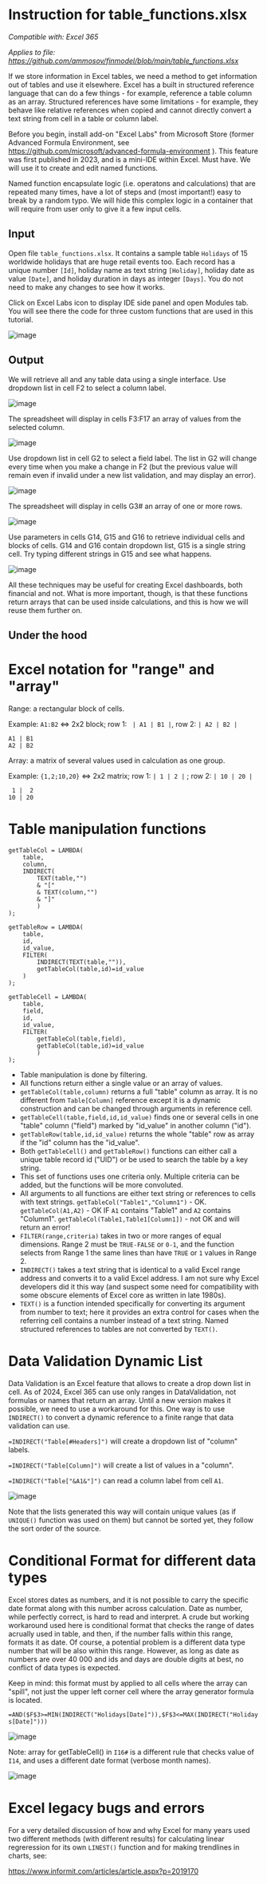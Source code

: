 
# Instruction for table_functions.xlsx

_Compatible with: Excel 365_

_Applies to file: https://github.com/ammosov/finmodel/blob/main/table_functions.xlsx_

If we store information in Excel tables, we need a method to get information out of tables and use it elsewhere. Excel has a built in structured reference language that can do a few things - 
for example, reference a table column as an array. Structured references have some limitations - for example, they behave like relative references when copied and cannot directly convert a text string from cell in a table or column label.  

Before you begin, install add-on "Excel Labs" from Microsoft Store (former Advanced Formula Environment, see https://github.com/microsoft/advanced-formula-environment ). 
This feature was first published in 2023, and is a mini-IDE within Excel. Must have. We will use it to create and edit named functions. 

Named function encapsulate logic (i.e. operatons and calculations) that are repeated many times, have a lot of steps and (most important!) easy to break by a random typo. We will hide this complex logic in a container that will require from user only to give it a few input cells. 

## Input

Open file `table_functions.xlsx`. It contains a sample table `Holidays` of 15 worldwide holidays that are huge retail events too. Each record has a unique number `[Id]`, holiday name as text string `[Holiday]`, holiday date as value `[Date]`, and holiday duration in days as integer `[Days]`. You do not need to make any changes to see how it works.

Click on Excel Labs icon to display IDE side panel and open Modules tab. You will see there the code for three custom functions that are used in this tutorial. 

![image](https://github.com/ammosov/finmodel/assets/4894284/b12ba0c9-4fae-4bf8-9646-a3b93d9fec4b)

## Output

We will retrieve all and any table data using a single interface. Use dropdown list in cell F2 to select a column label. 

![image](https://github.com/ammosov/finmodel/assets/4894284/955db5b9-a8c7-46bb-b3cd-385f832984b6)

The spreadsheet will display in cells F3:F17 an array of values from the selected column. 

![image](https://github.com/ammosov/finmodel/assets/4894284/58e3ccb3-183c-41dc-8c22-8723a5e3431c)

Use dropdown list in cell G2 to select a field label. The list in G2 will change every time when you make a change in F2 (but the previous value will remain even if invalid under a new list validation, and may display an error).   

![image](https://github.com/ammosov/finmodel/assets/4894284/04531c5e-0a65-4f08-8f3e-6d1ee390a598)

The spreadsheet will display in cells G3# an array of one or more rows. 

![image](https://github.com/ammosov/finmodel/assets/4894284/be0a6bab-d83d-4281-b08c-693d99c907b2)

Use parameters in cells G14, G15 and G16 to retrieve individual cells and blocks of cells. G14 and G16 contain dropdown list, G15 is a single string cell. Try typing different strings in G15 and see what happens. 

![image](https://github.com/ammosov/finmodel/assets/4894284/9dcb7164-dd5c-4b32-b2fd-8d5152b136f7)

All these techniques may be useful for creating Excel dashboards, both financial and not. What is more important, though, is that these functions return arrays that can be used inside calculations, and this is how we will reuse them further on. 


## Under the hood

# Excel notation for "range" and "array"
Range: a rectangular block of cells. 

Example: `A1:B2` <=> 2x2 block; row 1: ` | A1 | B1 |`, row 2: `| A2 | B2 |`

	A1 | B1
	A2 | B2 


Array: a matrix of several values used in calculation as one group. 

Example: `{1,2;10,20}` <=> 2x2 matrix; row 1: `| 1 | 2 |` ; row 2: `| 10 | 20 |`

	 1 |  2
	10 | 20 


# Table manipulation functions

	getTableCol = LAMBDA(
	    table,
	    column,
	    INDIRECT(
	        TEXT(table,"")
	        & "["
	        & TEXT(column,"")
	        & "]"
	        )
	);
 
	getTableRow = LAMBDA(
	    table,
	    id,
	    id_value,
	    FILTER(
	        INDIRECT(TEXT(table,"")),
	        getTableCol(table,id)=id_value
	    )
	);

	getTableCell = LAMBDA(
	    table,
	    field,
	    id,
	    id_value,
	    FILTER(
	        getTableCol(table,field),
	        getTableCol(table,id)=id_value
	        )
	);


- Table manipulation is done by filtering. 
- All functions return either a single value or an array of values.
- `getTableCol(table,column)` returns a full "table" column as array. It is no different from `Table[Column]` reference except it is a dynamic construction and can be changed through arguments in reference cell.  
- `getTableCell(table,field,id,id_value)` finds one or several cells in one "table" column ("field") marked by "id_value" in another column ("id"). 
- `getTableRow(table,id,id_value)` returns the whole "table" row as array if the "id" column has the "id_value". 
- Both `getTableCell()` and `getTableRow()` functions can either call a unique table record id ("UID") or be used to search the table by a key string.
- This set of functions uses one criteria only. Multiple criteria can be added, but the functions will be more convoluted.
- All arguments to all functions are either text string or references to cells with text strings. `getTableCol("Table1","Column1")` - OK. `getTableCol(A1,A2)` - OK IF `A1` contains "Table1" and `A2` contains "Column1". `getTableCol(Table1,Table1[Column1])` - not OK and will return an error!  
- `FILTER(range,criteria)` takes in two or more ranges of equal dimensions. Range 2 must be `TRUE-FALSE` or `0-1`, and the function selects from Range 1 the same lines than have `TRUE` or `1` values in Range 2.
- `INDIRECT()` takes a text string that is identical to a valid Excel range address and converts it to a valid Excel address. I am not sure why Excel developers did it this way (and suspect some need for compatibility with some obscure elements of Excel core as written in late 1980s).  
- `TEXT()` is a function intended specifically for converting its argument from number to text; here it provides an extra control for cases when the referring cell contains a number instead of a text string. Named structured references to tables are not converted by `TEXT()`.

# Data Validation Dynamic List 

Data Validation is an Excel feature that allows to create a drop down list in cell. As of 2024, Excel 365 can use only ranges in DataValidation, not formulas or names that return an array. Until a new version makes it possible, we need to use a workaround for this. One way is to use `INDIRECT()` to convert a dynamic reference to a finite range that data validation can use. 

`=INDIRECT("Table[#Headers]")` will create a dropdown list of "column" labels. 

`=INDIRECT("Table[Column]")` will create a list of values in a "column".

`=INDIRECT("Table["&A1&"]")` can read a column label from cell `A1`.

![image](https://github.com/ammosov/finmodel/assets/4894284/4d0e37c6-f125-4740-aedb-830a0914461c)

Note that the lists generated this way will contain unique values (as if `UNIQUE()` function was used on them) but cannot be sorted yet, they follow the sort order of the source. 

# Conditional Format for different data types

Excel stores dates as numbers, and it is not possible to carry the specific date format along with this number across calculation. Date as number, while perfectly correct, is hard to read and interpret. A crude but working workaround used here is conditional format that checks the range of dates acrually used in table, and then, if the number falls within this range, formats it as date. Of course, a potential problem is a different data type number that will be also within this range. However, as long as date as numbers are over 40 000 and ids and days are double digits at best, no conflict of data types is expected. 

Keep in mind: this format must by applied to all cells where the array can "spill", not just the upper left corner cell where the array generator formula is located. 

`=AND($F$3>=MIN(INDIRECT("Holidays[Date]")),$F$3<=MAX(INDIRECT("Holidays[Date]")))`

![image](https://github.com/ammosov/finmodel/assets/4894284/4934e6e8-ca0b-40c1-9dde-e463d8997d1c)

Note: array for getTableCell() in `I16#` is a different rule that checks value of `I14`, and uses a different date format (verbose month names). 

![image](https://github.com/ammosov/finmodel/assets/4894284/42f5f52c-067e-4c8a-8e66-2a20f03e58a9)

# Excel legacy bugs and errors

For a very detailed discussion of how and why Excel for many years used two different methods (with different results) 
for calculating linear regreression for its own `LINEST()` function and for making trendlines in charts, see: 

https://www.informit.com/articles/article.aspx?p=2019170
